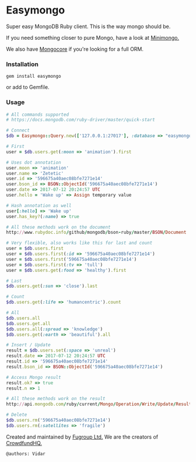 # Easymongo
Super easy MongoDB Ruby client. This is the way mongo should be.

If you need something closer to pure Mongo, have a look at [Minimongo.](https://github.com/fugroup/minimongo)

We also have [Mongocore](https://github.com/fugroup/mongocore) if you're looking for a full ORM.

### Installation
```
gem install easymongo
```
or add to Gemfile.

### Usage
```ruby
# All commands supported
# https://docs.mongodb.com/ruby-driver/master/quick-start

# Connect
$db = Easymongo::Query.new(['127.0.0.1:27017'], :database => "easymongo_#{ENV['RACK_ENV']}")

# First
user = $db.users.get(:moon => 'animation').first

# Uses dot annotation
user.moon => 'animation'
user.name => 'Zetetic'
user.id => '596675a40aec08bfe7271e14'
user.bson_id => BSON::ObjectId('596675a40aec08bfe7271e14')
user.date => 2017-07-12 20:24:57 UTC
user.hello = 'Wake up' => Assign temporary value

# Hash annotation as well
user[:hello] => 'Wake up'
user.has_key?(:name) => true

# All these methods work on the document
http://www.rubydoc.info/github/mongodb/bson-ruby/master/BSON/Document

# Very flexible, also works like this for last and count
user = $db.users.first
user = $db.users.first(:id => '596675a40aec08bfe7271e14')
user = $db.users.first('596675a40aec08bfe7271e14')
user = $db.users.first(:tv => 'tull')
user = $db.users.get(:food => 'healthy').first

# Last
$db.users.get(:sun => 'close').last

# Count
$db.users.get(:life => 'humancentric').count

# All
$db.users.all
$db.users.get.all
$db.users.all(:spread => 'knowledge')
$db.users.get(:earth => 'beautiful').all

# Insert / Update
result = $db.users.set(:space => 'unreal')
result.date => 2017-07-12 20:24:57 UTC
result.id => '596675a40aec08bfe7271e14'
result.bson_id => BSON::ObjectId('596675a40aec08bfe7271e14')

# Access Mongo result
result.ok? => true
result.n => 1

# All these methods work on the result
http://api.mongodb.com/ruby/current/Mongo/Operation/Write/Update/Result.html

# Delete
$db.users.rm('596675a40aec08bfe7271e14')
$db.users.rm(:satellites => 'fragile')

```

Created and maintained by [Fugroup Ltd.](https://www.fugroup.net) We are the creators of [CrowdfundHQ.](https://crowdfundhq.com)

`@authors: Vidar`
